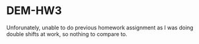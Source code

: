 # DEM-HW3


Unforunately, unable to do previous homework assignment as I was doing double shifts at work, so nothing to compare to. 
